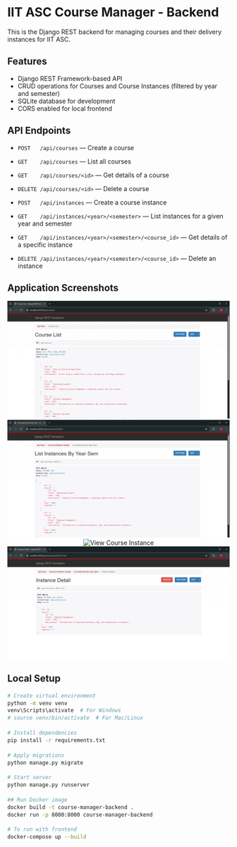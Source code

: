 # IIT ASC Course Manager - Backend

This is the Django REST backend for managing courses and their delivery instances for IIT ASC.

## Features

- Django REST Framework-based API
- CRUD operations for Courses and Course Instances (filtered by year and semester)
- SQLite database for development
- CORS enabled for local frontend 

## API Endpoints

- `POST   /api/courses` — Create a course
- `GET    /api/courses` — List all courses
- `GET    /api/courses/<id>` — Get details of a course
- `DELETE /api/courses/<id>` — Delete a course

- `POST   /api/instances` — Create a course instance
- `GET    /api/instances/<year>/<semester>` — List instances for a given year and semester
- `GET    /api/instances/<year>/<semester>/<course_id>` — Get details of a specific instance
- `DELETE /api/instances/<year>/<semester>/<course_id>` — Delete an instance

## Application Screenshots

<div align="center">
  <img src="images/django_courses.PNG" alt="View Courses" width="600" />
  <img src="images/django_list.PNG" alt="View Instances by Year and Sem" width="600" />
  <img src="images/django_instancePNG" alt="View Course Instance" width="600" />
  <img src="images/django_instance_detail.PNG" alt="View Instance Details" width="600" />
</div>


## Local Setup

```bash
# Create virtual environment
python -m venv venv
venv\Scripts\activate  # For Windows
# source venv/bin/activate  # For Mac/Linux

# Install dependencies
pip install -r requirements.txt

# Apply migrations
python manage.py migrate

# Start server
python manage.py runserver

## Run Docker image
docker build -t course-manager-backend .
docker run -p 8000:8000 course-manager-backend

# To run with frontend
docker-compose up --build


